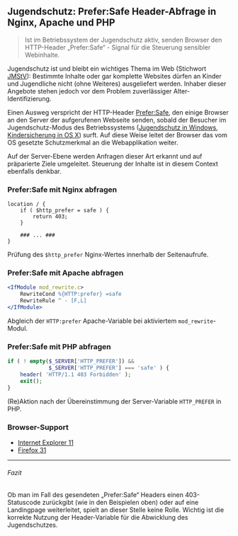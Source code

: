 ## Jugendschutz: Prefer:Safe Header-Abfrage in Nginx, Apache und PHP

> Ist im Betriebssystem der Jugendschutz aktiv, senden Browser den HTTP-Header „Prefer:Safe“ - Signal für die Steuerung sensibler Webinhalte.

Jugendschutz ist und bleibt ein wichtiges Thema im Web (Stichwort [JMStV](http://de.wikipedia.org/wiki/Jugendmedienschutz-Staatsvertrag)): Bestimmte Inhalte oder gar komplette Websites dürfen an Kinder und Jugendliche nicht (ohne Weiteres) ausgeliefert werden. Inhaber dieser Angebote stehen jedoch vor dem Problem zuverlässiger Alter-Identifizierung.

Einen Ausweg verspricht der HTTP-Header [Prefer:Safe](http://tools.ietf.org/html/draft-nottingham-safe-hint-01), den einige Browser an den Server der aufgerufenen Webseite senden, sobald der Besucher im Jugendschutz-Modus des Betriebssystems ([Jugendschutz in Windows](http://windows.microsoft.com/de-de/windows/set-parental-controls), [Kindersicherung in OS X](http://support.apple.com/kb/PH14414?viewlocale=de_DE)) surft. Auf diese Weise leitet der Browser das vom OS gesetzte Schutzmerkmal an die Webapplikation weiter.

Auf der Server-Ebene werden Anfragen dieser Art erkannt und auf präparierte Ziele umgeleitet. Steuerung der Inhalte ist in diesem Context ebenfalls denkbar.


### Prefer:Safe mit Nginx abfragen

```nginx
location / {
    if ( $http_prefer = safe ) {
        return 403;
    }

    ### ... ###
}
```

Prüfung des `$http_prefer` Nginx-Wertes innerhalb der Seitenaufrufe.


### Prefer:Safe mit Apache abfragen

```apache
<IfModule mod_rewrite.c>
    RewriteCond %{HTTP:prefer} =safe
    RewriteRule ^ - [F,L]
</IfModule>
```

Abgleich der `HTTP:prefer` Apache-Variable bei aktiviertem `mod_rewrite`-Modul.


### Prefer:Safe mit PHP abfragen

```php
if ( ! empty($_SERVER['HTTP_PREFER']) &&
             $_SERVER['HTTP_PREFER'] === 'safe' ) {
    header( 'HTTP/1.1 403 Forbidden' );
    exit();
}
```

(Re)Aktion nach der Übereinstimmung der Server-Variable `HTTP_PREFER` in PHP.


### Browser-Support

*   [Internet Explorer 11](http://support.microsoft.com/kb/2980016)
*   [Firefox 31](https://blog.mozilla.org/privacy/2014/07/22/prefersafe-making-online-safety-simpler-in-firefox/)

---

###### Fazit

Ob man im Fall des gesendeten „Prefer:Safe“ Headers einen 403-Statuscode zurückgibt (wie in den Beispielen oben) oder auf eine Landingpage weiterleitet, spielt an dieser Stelle keine Rolle. Wichtig ist die korrekte Nutzung der Header-Variable für die Abwicklung des Jugendschutzes.